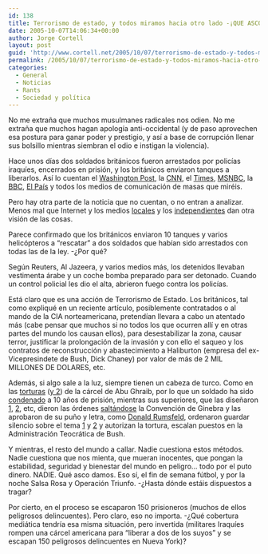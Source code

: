 ```yaml
---
id: 138
title: Terrorismo de estado, y todos miramos hacia otro lado -¡QUE ASCO!
date: 2005-10-07T14:06:34+00:00
author: Jorge Cortell
layout: post
guid: 'http://www.cortell.net/2005/10/07/terrorismo-de-estado-y-todos-miramos-hacia-otro-lado-%c2%a1que-asco/'
permalink: /2005/10/07/terrorismo-de-estado-y-todos-miramos-hacia-otro-lado-que-asco/
categories:
  - General
  - Noticias
  - Rants
  - Sociedad y polí­tica
---
```

No me extraña que muchos musulmanes radicales nos odien. No me extraña que muchos hagan apologí­a anti-occidental (y de paso aprovechen esa postura para ganar poder y prestigio, y así­ a base de corrupción llenar sus bolsillo mientras siembran el odio e instigan la violencia).

Hace unos dí­as dos soldados británicos fueron arrestados por policí­as iraquí­es, encerrados en prisión, y los británicos enviaron tanques a liberarlos. Así­ lo cuentan el [Washington Post](http://www.washingtonpost.com/wp-dyn/content/article/2005/09/19/AR2005091900572.html), la [CNN](http://edition.cnn.com/2005/WORLD/meast/09/24/iraq.basra.ap/), el [Times](http://www.timesonline.co.uk/article/0,,7374-1788054,00.html), [MSNBC](http://www.msnbc.msn.com/id/9400104/), la [BBC](http://news.bbc.co.uk/2/hi/middle_east/4262336.stm), [El Paí­s](http://www.elpais.es/articulo/elpepiint/20050920elpepiint_23/Tes/El%20Ej%E9rcito%20brit%E1nico%20libera%20a%20dos%20compatriotas%20de%20una%20c%E1rcel%20en%20Irak) y todos los medios de comunicación de masas que miréis.

Pero hay otra parte de la noticia que no cuentan, o no entran a analizar. Menos mal que Internet y los medios [locales](http://english.aljazeera.net/NR/exeres/9E60DCBA-3470-4FF5-AA15-8000CCF163E9.htm) y los [independientes](http://www.globalresearch.ca/index.php?context=viewArticle&code=20050920&articleId=972) dan otra visión de las cosas.

Parece confirmado que los británicos enviaron 10 tanques y varios helicópteros a &#8220;rescatar&#8221; a dos soldados que habí­an sido arrestados con todas las de la ley. -¿Por qué?

Según Reuters, Al Jazeera, y varios medios más, los detenidos llevaban vestimenta árabe y un coche bomba preparado para ser detonado. Cuando un control policial les dio el alta, abrieron fuego contra los policí­as.

Está claro que es una acción de Terrorismo de Estado. Los británicos, tal como expliqué en un reciente artí­culo, posiblemente contratados o al mando de la CIA norteamericana, pretendí­an llevara a cabo un atentado más (cabe pensar que muchos si no todos los que ocurren allí­ y en otras partes del mundo los causan ellos), para desestabilizar la zona, causar terror, justificar la prolongación de la invasión y con ello el saqueo y los contratos de reconstrucción y abastecimiento a Haliburton (empresa del ex-Vicepresindete de Bush, Dick Chaney) por valor de más de 2 MIL MILLONES DE DOLARES, etc.

Además, si algo sale a la luz, siempre tienen un cabeza de turco. Como en las [torturas](http://www.thesmokinggun.com/graphics/art3/0510042icrc1.gif) ([y 2](http://www.thesmokinggun.com/graphics/art3/0510042icrc2.gif)) de la cárcel de Abu Ghraib, por lo que un soldado ha sido [condenado](http://www.elpais.es/articulo/elpporint/20050115elpepuint_4/Tes/Condenado%20a%2010%20a%F1os%20de%20c%E1rcel%20el%20soldado%20acusado%20de%20abusos%20en%20Abu%20Ghraib) a 10 años de prisión, mientras sus superiores, que las diseñaron [1](http://www.thesmokinggun.com/graphics/art3/0623041doj1.gif), [2](http://www.thesmokinggun.com/graphics/art3/0623041doj2.gif), etc, dieron las órdenes [saltándose](http://www.thesmokinggun.com/graphics/art3/0623041doj6.gif) la Convención de Ginebra y las aprobaron de su puño y letra, como [Donald Rumsfeld](http://www.thesmokinggun.com/graphics/art3/0623041doj4.gif), ordenaron guardar silencio sobre el tema [1](http://www.thesmokinggun.com/graphics/art3/1207042torture1.gif) y [2](http://www.thesmokinggun.com/graphics/art3/1207042torture2.gif) y autorizan la tortura, escalan puestos en la Administración Teocrática de Bush.

Y mientras, el resto del mundo a callar. Nadie cuestiona estos métodos. Nadie cuestiona que nos mienta, que mueran inocentes, que pongan la estabilidad, seguridad y bienestar del mundo en peligro&#8230; todo por el puto dinero. NADIE. Qué asco damos. Eso sí­, el fin de semana fútbol, y por la noche Salsa Rosa y Operación Triunfo. -¿Hasta dónde estáis dispuestos a tragar?

Por cierto, en el proceso se escaparon 150 prisioneros (muchos de ellos peligrosos delincuentes). Pero claro, eso no importa. -¿Qué cobertura mediática tendrí­a esa misma situación, pero invertida (militares Iraquí­es rompen una cárcel americana para &#8220;liberar a dos de los suyos&#8221; y se escapan 150 peligrosos delincuentes en Nueva York)?